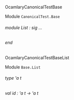 OcamlaryCanonicalTestBase

 Module  `` CanonicalTest.Base `` 
<a id="module-List"></a>
###### module List : sig ... 
###### end


OcamlaryCanonicalTestBaseList

 Module  `` Base.List `` 
<a id="type-t"></a>
###### type 'a t



<a id="val-id"></a>
###### val id : 'a t -> 'a t

